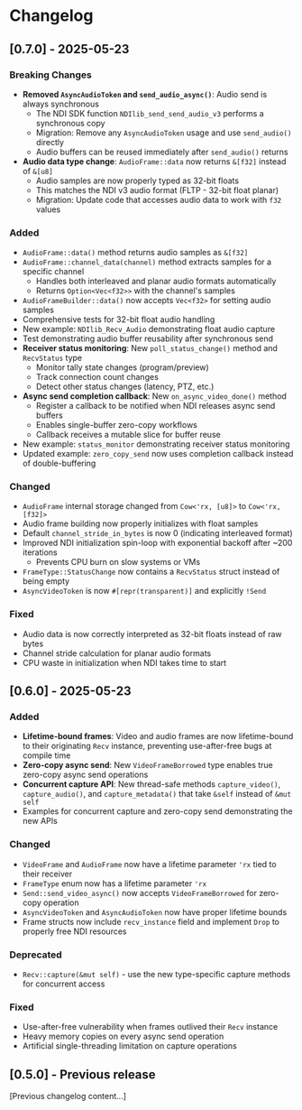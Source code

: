 # Changelog

## [0.7.0] - 2025-05-23

### Breaking Changes
- **Removed `AsyncAudioToken` and `send_audio_async()`**: Audio send is always synchronous
  - The NDI SDK function `NDIlib_send_send_audio_v3` performs a synchronous copy
  - Migration: Remove any `AsyncAudioToken` usage and use `send_audio()` directly
  - Audio buffers can be reused immediately after `send_audio()` returns
- **Audio data type change**: `AudioFrame::data` now returns `&[f32]` instead of `&[u8]`
  - Audio samples are now properly typed as 32-bit floats
  - This matches the NDI v3 audio format (FLTP - 32-bit float planar)
  - Migration: Update code that accesses audio data to work with `f32` values

### Added
- `AudioFrame::data()` method returns audio samples as `&[f32]`
- `AudioFrame::channel_data(channel)` method extracts samples for a specific channel
  - Handles both interleaved and planar audio formats automatically
  - Returns `Option<Vec<f32>>` with the channel's samples
- `AudioFrameBuilder::data()` now accepts `Vec<f32>` for setting audio samples
- Comprehensive tests for 32-bit float audio handling
- New example: `NDIlib_Recv_Audio` demonstrating float audio capture
- Test demonstrating audio buffer reusability after synchronous send
- **Receiver status monitoring**: New `poll_status_change()` method and `RecvStatus` type
  - Monitor tally state changes (program/preview)
  - Track connection count changes
  - Detect other status changes (latency, PTZ, etc.)
- **Async send completion callback**: New `on_async_video_done()` method
  - Register a callback to be notified when NDI releases async send buffers
  - Enables single-buffer zero-copy workflows
  - Callback receives a mutable slice for buffer reuse
- New example: `status_monitor` demonstrating receiver status monitoring
- Updated example: `zero_copy_send` now uses completion callback instead of double-buffering

### Changed
- `AudioFrame` internal storage changed from `Cow<'rx, [u8]>` to `Cow<'rx, [f32]>`
- Audio frame building now properly initializes with float samples
- Default `channel_stride_in_bytes` is now 0 (indicating interleaved format)
- Improved NDI initialization spin-loop with exponential backoff after ~200 iterations
  - Prevents CPU burn on slow systems or VMs
- `FrameType::StatusChange` now contains a `RecvStatus` struct instead of being empty
- `AsyncVideoToken` is now `#[repr(transparent)]` and explicitly `!Send`

### Fixed
- Audio data is now correctly interpreted as 32-bit floats instead of raw bytes
- Channel stride calculation for planar audio formats
- CPU waste in initialization when NDI takes time to start

## [0.6.0] - 2025-05-23

### Added
- **Lifetime-bound frames**: Video and audio frames are now lifetime-bound to their originating `Recv` instance, preventing use-after-free bugs at compile time
- **Zero-copy async send**: New `VideoFrameBorrowed` type enables true zero-copy async send operations
- **Concurrent capture API**: New thread-safe methods `capture_video()`, `capture_audio()`, and `capture_metadata()` that take `&self` instead of `&mut self`
- Examples for concurrent capture and zero-copy send demonstrating the new APIs

### Changed
- `VideoFrame` and `AudioFrame` now have a lifetime parameter `'rx` tied to their receiver
- `FrameType` enum now has a lifetime parameter `'rx`
- `Send::send_video_async()` now accepts `VideoFrameBorrowed` for zero-copy operation
- `AsyncVideoToken` and `AsyncAudioToken` now have proper lifetime bounds
- Frame structs now include `recv_instance` field and implement `Drop` to properly free NDI resources

### Deprecated
- `Recv::capture(&mut self)` - use the new type-specific capture methods for concurrent access

### Fixed
- Use-after-free vulnerability when frames outlived their `Recv` instance
- Heavy memory copies on every async send operation
- Artificial single-threading limitation on capture operations

## [0.5.0] - Previous release
[Previous changelog content...]